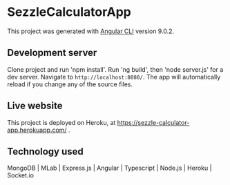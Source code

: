 # SezzleCalculatorApp

This project was generated with [Angular CLI](https://github.com/angular/angular-cli) version 9.0.2.

## Development server

Clone project and run 'npm install'. Run 'ng build', then 'node server.js' for a dev server. Navigate to `http://localhost:8080/`. The app will automatically reload if you change any of the source files.

## Live website

This project is deployed on Heroku, at https://sezzle-calculator-app.herokuapp.com/ .

## Technology used

MongoDB |
MLab |
Express.js |
Angular |
Typescript |
Node.js |
Heroku |
Socket.io


